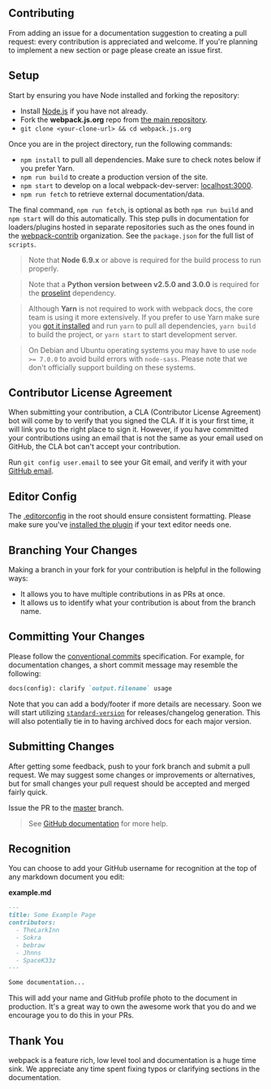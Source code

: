 Contributing
------------

From adding an issue for a documentation suggestion to creating a pull request: every
contribution is appreciated and welcome. If you're planning to implement a new section or
page please create an issue first.


## Setup

Start by ensuring you have Node installed and forking the repository:

- Install [Node.js][1] if you have not already.
- Fork the **webpack.js.org** repo from [the main repository][2].
- `git clone <your-clone-url> && cd webpack.js.org`

Once you are in the project directory, run the following commands:

- `npm install` to pull all dependencies. Make sure to check notes below if you prefer Yarn.
- `npm run build` to create a production version of the site.
- `npm start` to develop on a local webpack-dev-server: [localhost:3000][3].
- `npm run fetch` to retrieve external documentation/data.

The final command, `npm run fetch`, is optional as both `npm run build` and `npm start`
will do this automatically. This step pulls in documentation for loaders/plugins hosted
in separate repositories such as the ones found in the [webpack-contrib][4] organization.
See the `package.json` for the full list of `scripts`.

> Note that __Node 6.9.x__ or above is required for the build process to run properly.

> Note that a __Python version between v2.5.0 and 3.0.0__ is required for the [proselint][12] dependency.

> Although __Yarn__ is not required to work with webpack docs, the core team is using it more extensively. If you prefer to use Yarn make sure you [got it installed][13] and run `yarn` to pull all dependencies, `yarn build` to build the project, or `yarn start` to start development server.

> On Debian and Ubuntu operating systems you may have to use `node >= 7.0.0` to avoid build errors with `node-sass`. Please note that we don't officially support building on these systems.


## Contributor License Agreement

When submitting your contribution, a CLA (Contributor License Agreement) bot will come by
to verify that you signed the CLA. If it is your first time, it will link you to the right
place to sign it. However, if you have committed your contributions using an email that is
not the same as your email used on GitHub, the CLA bot can't accept your contribution.

Run `git config user.email` to see your Git email, and verify it with your [GitHub email][5].


## Editor Config

The [.editorconfig][6] in the root should ensure consistent formatting. Please make sure
you've [installed the plugin][7] if your text editor needs one.


## Branching Your Changes

Making a branch in your fork for your contribution is helpful in the following ways:

- It allows you to have multiple contributions in as PRs at once.
- It allows us to identify what your contribution is about from the branch name.


## Committing Your Changes

Please follow the [conventional commits][10] specification. For example, for documentation
changes, a short commit message may resemble the following:

``` md
docs(config): clarify `output.filename` usage
```

Note that you can add a body/footer if more details are necessary. Soon we will
start utilizing [`standard-version`][11] for releases/changelog generation. This
will also potentially tie in to having archived docs for each major version.


## Submitting Changes

After getting some feedback, push to your fork branch and submit a pull request. We may
suggest some changes or improvements or alternatives, but for small changes your pull
request should be accepted and merged fairly quick.

Issue the PR to the [master][8] branch.

> See [GitHub documentation][9] for more help.


## Recognition

You can choose to add your GitHub username for recognition at the top of any markdown
document you edit:

__example.md__

```markdown
---
title: Some Example Page
contributors:
  - TheLarkInn
  - Sokra
  - bebraw
  - Jhnns
  - SpaceK33z
---

Some documentation...
```

This will add your name and GitHub profile photo to the document in production. It's a
great way to own the awesome work that you do and we encourage you to do this in your PRs.


## Thank You

webpack is a feature rich, low level tool and documentation is a huge time sink. We appreciate
any time spent fixing typos or clarifying sections in the documentation.


[1]: https://nodejs.org/
[2]: https://github.com/webpack/webpack.js.org
[3]: http://localhost:3000/
[4]: https://github.com/webpack-contrib
[5]: https://github.com/settings/emails
[6]: https://github.com/webpack/webpack.js.org/blob/master/.editorconfig
[7]: http://editorconfig.org/#download
[8]: https://github.com/webpack/webpack.js.org/tree/master
[9]: https://help.github.com/articles/proposing-changes-to-your-work-with-pull-requests/
[10]: http://conventionalcommits.org/
[11]: https://github.com/conventional-changelog/standard-version
[12]: https://github.com/amperser/proselint
[13]: https://yarnpkg.com/lang/en/docs/install
